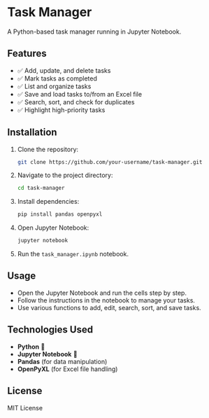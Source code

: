 # Task Manager

A Python-based task manager running in Jupyter Notebook.

## Features
- ✅ Add, update, and delete tasks
- ✅ Mark tasks as completed
- ✅ List and organize tasks
- ✅ Save and load tasks to/from an Excel file
- ✅ Search, sort, and check for duplicates
- ✅ Highlight high-priority tasks

## Installation

1. Clone the repository:
   ```bash
   git clone https://github.com/your-username/task-manager.git
   ```
2. Navigate to the project directory:
   ```bash
   cd task-manager
   ```
3. Install dependencies:
   ```bash
   pip install pandas openpyxl
   ```
4. Open Jupyter Notebook:
   ```bash
   jupyter notebook
   ```
5. Run the `task_manager.ipynb` notebook.

## Usage
- Open the Jupyter Notebook and run the cells step by step.
- Follow the instructions in the notebook to manage your tasks.
- Use various functions to add, edit, search, sort, and save tasks.

## Technologies Used
- **Python** 🐍
- **Jupyter Notebook** 📓
- **Pandas** (for data manipulation)
- **OpenPyXL** (for Excel file handling)

## License
MIT License
